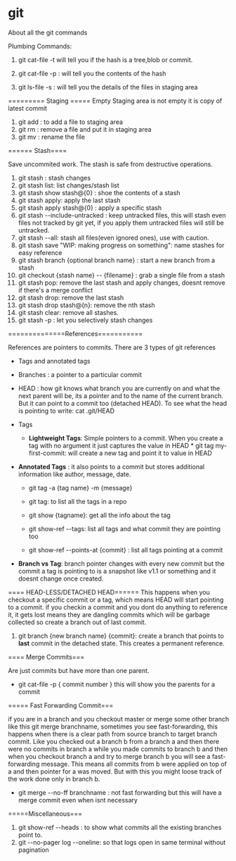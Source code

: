# git
About all the git commands 


Plumbing Commands: 
1. git cat-file -t <hash>   will tell you if the hash is a tree,blob or commit.
2. git cat-file -p <hash> : will tell you the contents of the hash

3. git ls-file -s : will tell you the details of the files in staging area

========= Staging =====
Empty Staging area is not empty it is copy of latest commit 

1. git add <filename> : to add a file to staging area
2. git rm <filename>: remove a file and put it in staging area
3. git mv <file>: rename the file


====== Stash====

Save uncommited work. The stash is safe from destructive operations.

1. git stash : stash changes 
2. git stash list: list changes/stash list
3. git stash show stash@{0} : shoe the contents of a stash 
4. git stash apply: apply the last stash
5. git stash apply stash@{0} : apply a specific stash
6. git stash --include-untracked : keep untracked files, this  will stash even files not tracked by git yet, if you apply them untracked files will still be untracked.
7. git stash --all:  stash all files(even ignored ones), use with caution.
8. git stash save "WIP: making progress on something": name stashes for easy reference 
9. git stash branch {optional branch name} : start a new branch from a stash 
10. git checkout {stash name} -- {filename} : grab a single file from a stash
11. git stash pop: remove the last stash and apply changes, doesnt remove if there's a merge conflict
12. git stash drop: remove the last stash 
13. git stash drop stash@{n}: remove the nth stash 
14. git stash clear: remove all stashes.
15. git stash -p : let you selectively stash changes

==============References===========

References are pointers to commits. 
There are 3 types of git references 
- Tags and annotated tags 
- Branches : a pointer to a particular commit
- HEAD : how git knows what branch you are currently on and what the next parent will be, its a pointer and 
to the 
name of the current branch. But it can point to a commit too (detached HEAD). To see what the head is pointing to
write: cat .git/HEAD

- Tags
   - **Lightweight Tags**: Simple pointers to a commit. When you create a tag with no argument it just captures the value in     HEAD 
         * git tag my-first-commit: will create a new tag and point it to value in HEAD
  
- **Annotated Tags** : it also points to a commit but stores additional information like author, message, date.
   - git tag -a {tag name} -m {message}
   
   - git tag: to list all the tags in a repo
   - git show {tagname}: get all the info about the tag
   - git show-ref --tags: list all tags and what commit they are pointing too
   - git show-ref --points-at {commit} : list all tags pointing at a commit 

- **Branch vs Tag**: branch pointer changes with every new commit but the commit a tag is pointing to is a snapshot like v1.1 or something and it doesnt change once created.


==== HEAD-LESS/DETACHED HEAD======
This happens when you checkout a specific commit or a tag, which means HEAD will start pointing to a commit.
if you checkin a commit and you dont do anything to reference it, it gets lost means they are dangling commits which will be 
garbage collected so create a branch out of last commit.

1. git branch {new branch name} {commit}: create a branch that points to **last** commit in the detached state. This creates a permanent reference.

==== Merge Commits===

Are just commits but have more than one parent.

* git cat-file -p { commit number } this will show you the parents for a commit 


===== Fast Forwarding Commit===

if you are in a branch and you checkout master or merge some other branch 
like this git merge branchname, sometimes you see fast-forwarding, this happens 
when  there is a clear path from source branch to target branch commit. Like 
you checked out a branch b from a branch a and then there were no commits in branch a while you made commits to branch b and then when you checkout branch a and try to merge branch b you will see a fast-forwarding message. This means all commits from b were applied on top of a and then pointer for a was moved. But with this you might loose track of the work done only in branch b. 

* git merge --no-ff branchname : not fast forwarding but this will have a merge commit even when isnt necessary




=====Miscellaneous===
1. git show-ref --heads : to show what commits all the existing branches point to.
2. git --no-pager log --oneline: so that logs open in same terminal without pagination
 
